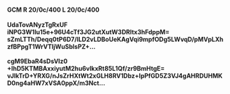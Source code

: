 #### GCM R 20/0c/400 L 20/0c/400
**UdaTovANyzTgRxUF**<br/>**iNPG3W1Iu15e+96U4cTf3JG2utXutW3DRltx3hFdppM=**<br/>**sZmLTTh/Deqq0tP6D7/lLD2vLDBoUeKAgVqi9mpfODg5LWvqD/pMVpLXhzfBPpgT1WrVTIjWuSblsPZ+...**<br/><br/>
**cgM9EbaR4sDsVIz0**<br/>**+IhD5KTMBAxxiyutM2hu6vlkxRt85L1Qf/zr9BmHtgE=**<br/>**vJlkTrD+YRXG/nJsZrHXtWt2xGLH8RV1Dbz+IpPfGD5Z3VJ4gAHRDUHMKD0ng4aHW7xVSA0ppX/m3Nct...**